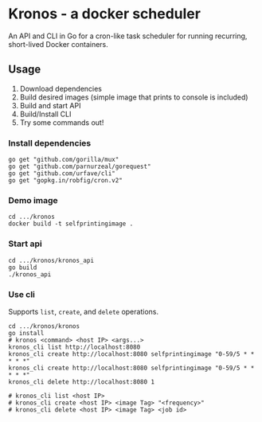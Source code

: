 # Kronos - a docker scheduler
An API and CLI in Go for a cron-like task scheduler for running recurring, short-lived Docker containers.

## Usage
1. Download dependencies
2. Build desired images (simple image that prints to console is included)
3. Build and start API
4. Build/Install CLI
5. Try some commands out!

### Install dependencies
```
go get "github.com/gorilla/mux"
go get "github.com/parnurzeal/gorequest"
go get "github.com/urfave/cli"
go get "gopkg.in/robfig/cron.v2"
```

### Demo image
```
cd .../kronos
docker build -t selfprintingimage .
```

### Start api
```
cd .../kronos/kronos_api
go build
./kronos_api
```

### Use cli
Supports `list`, `create`, and `delete` operations.

```
cd .../kronos/kronos
go install
# kronos <command> <host IP> <args...>
kronos_cli list http://localhost:8080
kronos_cli create http://localhost:8080 selfprintingimage "0-59/5 * * * * *"
kronos_cli create http://localhost:8080 selfprintingimage "0-59/5 * * * * *"
kronos_cli delete http://localhost:8080 1

# kronos_cli list <host IP>
# kronos_cli create <host IP> <image Tag> "<frequency>"
# kronos_cli delete <host IP> <image Tag> <job id>
```
